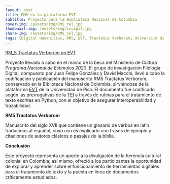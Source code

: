 ```yaml
---
layout: post
title: RM5 en la plataforma EVT
subtitle: Proyecto para la Biblioteca Nacional de Colombia
cover-img: /assets/img/RM5_rel.jpg
thumbnail-img: /assets/img/incipit.jpg
share-img: /assets/img/RM5_rel.jpg
tags: [Digital Humanities, RM5, EVT, Tractatus Verborum, Università di Pisa, Biblioteca Nacional de Colombia]
---
```

<base target="_blank">

[RM_5 Tractatus Verborum on EVT](https://catalogoenlinea.bibliotecanacional.gov.co/custom/web/content/tractatus/index.html#/readingTxt?d=RM_5_A&p=rm_5_1r&s=text-group-text-body-div&e=diplomatic)

Proyecto llevado a cabo en el marco de la beca del Ministerio de Cultura *Programa Nacional de Estímulos 2020*. El grupo de investigación Filología Digital, compuesto por Juan Felipe Gonzáles y David Macchi, llevó a cabo la codificación y publicación del manuscrito RM5 Tractatus Verborum, conservado en la Biblioteca Nacional de Colombia, sirviéndose de la plataforma [EVT](http://evt.labcd.unipi.it/) de la Universidad de Pisa. El documento fue codificado según las prerrogativas de la [TEI](https://tei-c.org/) a través de rutinas para el tratamiento de texto escritas en Python, con el objetivo de asegurar interoperabilidad y trazabilidad.

**RM5 Tractatus Verborum**

Manuscrito del siglo XVII que contiene un glosario de verbos en latín traducidos al español, cuyo uso es explicado con frases de ejemplo y citaciones de autores clásicos o pasajes de la biblia.

**Conclusión**

Este proyecto representa un aporte a la divulgación de la herencia cultural colonial en Colombia; así mismo, ofreció a los participantes la oportunidad de explorar y aprender sobre el funcionamiento de herramientas digitales para el tratamiento de texto y la puesta en línea de documentos críticamente estudiados.
